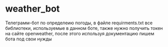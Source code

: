 # weather_bot

Телеграмм-бот по определеию погоды, в файле requirments.txt все библиотеки, используемые 
в данном боте, также нужно получить токен на сайте openweather, после этого используя
документацию пишем бота под свои нужды
